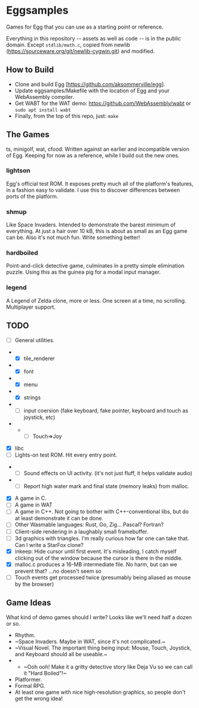 # Eggsamples

Games for Egg that you can use as a starting point or reference.

Everything in this repository -- assets as well as code -- is in the public domain.
Except `stdlib/math.c`, copied from newlib (https://sourceware.org/git/newlib-cygwin.git) and modified.

## How to Build

- Clone and build Egg [https://github.com/aksommerville/egg].
- Update eggsamples/Makefile with the location of Egg and your WebAssembly compiler.
- Get WABT for the WAT demo: https://github.com/WebAssembly/wabt or `sudo apt install wabt`
- Finally, from the top of this repo, just: `make`

## The Games

ts, minigolf, wat, cfood: Written against an earlier and incompatible version of Egg.
Keeping for now as a reference, while I build out the new ones.

### lightson

Egg's official test ROM.
It exposes pretty much all of the platform's features, in a fashion easy to validate.
I use this to discover differences between ports of the platform.

### shmup

Like Space Invaders.
Intended to demonstrate the barest minimum of everything.
At just a hair over 10 kB, this is about as small as an Egg game can be.
Also it's not much fun.
Write something better!

### hardboiled

Point-and-click detective game, culminates in a pretty simple elimination puzzle.
Using this as the guinea pig for a modal input manager.

### legend

A Legend of Zelda clone, more or less.
One screen at a time, no scrolling. Multiplayer support.

## TODO

- [ ] General utilities.
- - [x] tile_renderer
- - [x] font
- - [x] menu
- - [x] strings
- - [ ] input coersion (fake keyboard, fake pointer, keyboard and touch as joystick, etc)
- - - [ ] Touch=>Joy
- [x] libc
- [ ] Lights-on test ROM. Hit every entry point.
- - [ ] Sound effects on UI activity. (it's not just fluff, it helps validate audio)
- - [ ] Report high water mark and final state (memory leaks) from malloc.
- [x] A game in C.
- [ ] A game in WAT
- [ ] A game in C++. Not going to bother with C++-conventional libs, but do at least demonstrate it can be done.
- [ ] Other Wasmable languages: Rust, Go, Zig... Pascal? Fortran?
- [ ] Client-side rendering in a laughably small framebuffer.
- [ ] 3d graphics with triangles. I'm really curious how far one can take that. Can I write a StarFox clone?
- [x] inkeep: Hide cursor until first event. It's misleading, I catch myself clicking out of the window because the cursor is there in the middle.
- [x] malloc.c produces a 16-MB intermediate file. No harm, but can we prevent that? ...no doesn't seem so
- [ ] Touch events get processed twice (presumably being aliased as mouse by the browser)

## Game Ideas

What kind of demo games should I write? Looks like we'll need half a dozen or so.

- Rhythm.
- ~Space Invaders. Maybe in WAT, since it's not complicated.~
- ~Visual Novel. The important thing being input: Mouse, Touch, Joystick, and Keyboard should all be useable.~
- - ~Ooh ooh! Make it a gritty detective story like Deja Vu so we can call it "Hard Boiled"!~
- Platformer.
- Formal RPG.
- At least one game with nice high-resolution graphics, so people don't get the wrong idea!

